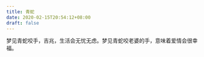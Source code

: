 ```yaml
---
title: 青蛇
date: 2020-02-15T20:54:12+08:00
draft: false
---
```


梦见青蛇咬手，吉兆，生活会无忧无虑。梦见青蛇咬老婆的手，意味着爱情会很幸福。